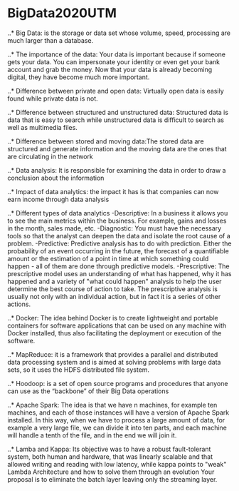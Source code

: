 # BigData2020UTM

..* Big Data: is the storage or data set whose volume, speed, processing are much larger than a database.

..* The importance of the data: Your data is important because if someone gets your data. You can impersonate your identity or even get your bank account and grab the money. Now that your data is already becoming digital, they have become much more important.

..* Difference between private and open data: Virtually open data is easily found while private data is not.

..* Difference between structured and unstructured data: Structured data is data that is easy to search while unstructured data is difficult to search as well as multimedia files.

..* Difference between stored and moving data:The stored data are structured and generate information and the moving data are the ones that are circulating in the network

..* Data analysis: It is responsible for examining the data in order to draw a conclusion about the information

..* Impact of data analytics: the impact it has is that companies can now earn income through data analysis

..* Different types of data analytics
-Descriptive: In a business it allows you to see the main metrics within the business. For example, gains and losses in the month, sales made, etc.
-Diagnostic: You must have the necessary tools so that the analyst can deepen the data and isolate the root cause of a problem.
-Predictive: Predictive analysis has to do with prediction. Either the probability of an event occurring in the future, the forecast of a quantifiable amount or the estimation of a point in time at which something could happen - all of them are done through predictive models.
-Prescriptive: The prescriptive model uses an understanding of what has happened, why it has happened and a variety of "what could happen" analysis to help the user determine the best course of action to take. The prescriptive analysis is usually not only with an individual action, but in fact it is a series of other actions.


..* Docker: The idea behind Docker is to create lightweight and portable containers for software applications that can be used on any machine with Docker installed, thus also facilitating the deployment or execution of the software.

..* MapReduce: it is a framework that provides a parallel and distributed data processing system and is aimed at solving problems with large data sets, so it uses the HDFS distributed file system.

..* Hoodoop: is a set of open source programs and procedures that anyone can use as the “backbone” of their Big Data operations

..* Apache Spark: The idea is that we have n machines, for example ten machines, and each of those instances will have a version of Apache Spark installed. In this way, when we have to process a large amount of data, for example a very large file, we can divide it into ten parts, and each machine will handle a tenth of the file, and in the end we will join it.

..* Lamba and Kappa: Its objective was to have a robust fault-tolerant system, both human and hardware, that was linearly scalable and that allowed writing and reading with low latency, while kappa points to "weak" Lambda Architecture and how to solve them through an evolution Your proposal is to eliminate the batch layer leaving only the streaming layer.


